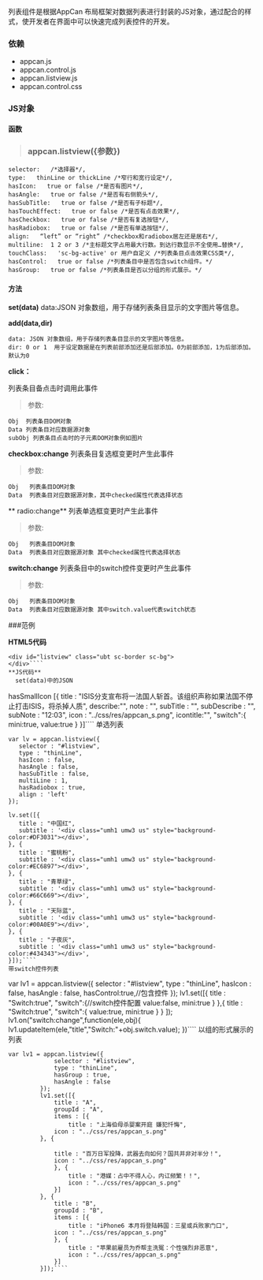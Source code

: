 列表组件是根据AppCan 布局框架对数据列表进行封装的JS对象，通过配合的样式，使开发者在界面中可以快速完成列表控件的开发。
### 依赖
- appcan.js
- appcan.control.js
- appcan.listview.js
- appcan.control.css

### JS对象
 ####  函数
> ### appcan.listview({参数})

    selector:   /*选择器*/, 
    type:   thinLine or thickLine /*窄行和宽行设定*/,  
    hasIcon:   true or false /*是否有图片*/, 
    hasAngle:   true or false /*是否有右侧箭头*/, 
    hasSubTitle:   true or false /*是否有子标题*/, 
    hasTouchEffect:   true or false /*是否有点击效果*/, 
    hasCheckbox:   true or false /*是否有复选按钮*/, 
    hasRadiobox:   true or false /*是否有单选按钮*/, 
    align:   “left” or “right” /*checkbox和radiobox居左还是居右*/, 
    multiline:  1 2 or 3 /*主标题文字占用最大行数。到达行数显示不全使用…替换*/, 
    touchClass:   'sc-bg-active' or 用户自定义 /*列表条目点击效果CSS类*/, 
    hasControl:   true or false /*列表条目中是否包含switch组件。*/ 
    hasGroup:   true or false /*列表条目是否以分组的形式展示。*/ 
	
####   方法
**set(data)**
    data:JSON   对象数组，用于存储列表条目显示的文字图片等信息。 
 

**add(data,dir)**
 
    data: JSON 对象数组，用于存储列表条目显示的文字图片等信息。 
    dir: 0 or 1  用于设定数据是在列表前部添加还是后部添加。0为前部添加，1为后部添加。默认为0
	
**click：**
 
  列表条目备点击时调用此事件
  
> 参数:

    Obj  列表条目DOM对象 
    Data 列表条目对应数据源对象
    subObj 列表条目点击时的子元素DOM对象例如图片 
  
**checkbox:change**
  列表条目复选框变更时产生此事件
> 参数:

    Obj   列表条目DOM对象 
    Data  列表条目对应数据源对象，其中checked属性代表选择状态
  
** radio:change**
  列表单选框变更时产生此事件
> 参数:

    Obj   列表条目DOM对象 
    Data  列表条目对应数据源对象 其中checked属性代表选择状态
  
**switch:change**
  列表条目中的switch控件变更时产生此事件
> 参数:

    Obj   列表条目DOM对象 
    Data  列表条目对应数据源对象 其中switch.value代表switch状态
  
  
###范例

**HTML5代码**
 ````
<div id="listview" class="ubt sc-border sc-bg">
</div>````
**JS代码**
   set(data)中的JSON
   ````
hasSmallIcon
        [{
            title : "ISIS分支宣布将一法国人斩首。该组织声称如果法国不停止打击ISIS，将杀掉人质",
            describe:"",
            note : "",
            subTitle : "",
            subDescribe : "",
            subNote : "12:03",
            icon : "../css/res/appcan_s.png",
            icontitle:"",
            "switch":{
                mini:true,
                value:true
            }
        }]````
   单选列表
   ````
var lv = appcan.listview({
      selector : "#listview",
      type : "thinLine",
      hasIcon : false,
      hasAngle : false,
      hasSubTitle : false,
      multiLine : 1,
      hasRadiobox : true,
      align : 'left'
  });
 
  lv.set([{
      title : "中国红",
      subtitle : '<div class="umh1 umw3 us" style="background-color:#DF3031"></div>',
  }, {
      title : "蜜桃粉",
      subtitle : '<div class="umh1 umw3 us" style="background-color:#EC6897"></div>',
  }, {
      title : "青草绿",
      subtitle : '<div class="umh1 umw3 us" style="background-color:#66C669"></div>',
  }, {
      title : "天际蓝",
      subtitle : '<div class="umh1 umw3 us" style="background-color:#00A0E9"></div>',
  }, {
      title : "子夜灰",
      subtitle : '<div class="umh1 umw3 us" style="background-color:#434343"></div>',
  }]);````
   带switch控件列表
   ````
var lv1 = appcan.listview({
            selector : "#listview",
            type : "thinLine",
            hasIcon : false,
            hasAngle : false,
            hasControl:true,//包含控件
        });
        lv1.set([{
            title : "Switch:true",
            "switch":{//switch控件配置
                value:false,
                mini:true
            }
        },{
            title : "Switch:true",
            "switch":{
                value:true,
                mini:true
            }
        }
]);
        lv1.on("switch:change",function(ele,obj){
            lv1.updateItem(ele,"title","Switch:"+obj.switch.value);
        })````
   以组的形式展示的列表
   ````
var lv1 = appcan.listview({
	            selector : "#listview",
	            type : "thinLine",
	            hasGroup : true,
	            hasAngle : false
	        });
	        lv1.set([{
	            title : "A",
	            groupId : "A",
	            items : [{
	                title : "上海伯母杀婴案开庭 嫌犯忏悔",
                icon : "../css/res/appcan_s.png"
            }, {
 
                title : "百万日军投降，武器去向如何？国共并非对半分！",
                icon : "../css/res/appcan_s.png"
				}, {
	                title : "港媒：占中不得人心，内讧频繁！！",
	                icon : "../css/res/appcan_s.png"
	            }]
	        }, {
	            title : "B",
	            groupId : "B",
	            items : [{
	                title : "iPhone6 本月将登陆韩国：三星或兵败家门口",
                icon : "../css/res/appcan_s.png"
	            }, {
	                title : "苹果前雇员为乔帮主洗冤：个性强烈非恶意",
	                icon : "../css/res/appcan_s.png"
	            }]
	        }]);````